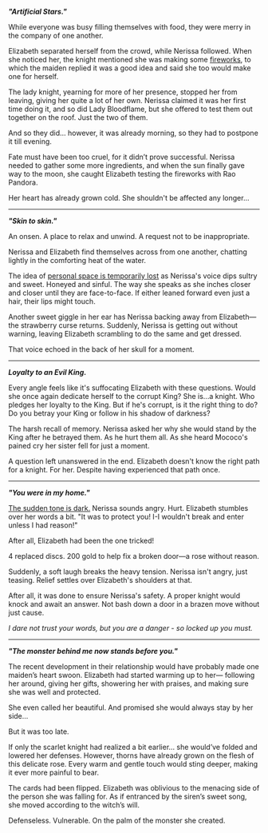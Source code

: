 <!-- title: Forgive or Forget -->

***"Artificial Stars."***

While everyone was busy filling themselves with food, they were merry in the company of one another. 

Elizabeth separated herself from the crowd, while Nerissa followed. When she noticed her, the knight mentioned she was making some [fireworks](https://youtu.be/sDjysXFWYbI?t=10435), to which the maiden replied it was a good idea and said she too would make one for herself.

The lady knight, yearning for more of her presence, stopped her from leaving, giving her quite a lot of her own. Nerissa claimed it was her first time doing it, and so did Lady Bloodflame, but she offered to test them out together on the roof. Just the two of them.

And so they did… however, it was already morning, so they had to postpone it till evening. 

Fate must have been too cruel, for it didn’t prove successful. Nerissa needed to gather some more ingredients, and when the sun finally gave way to the moon, she caught Elizabeth testing the fireworks with Rao Pandora.

Her heart has already grown cold. She shouldn't be affected any longer... 

---

***"Skin to skin."***

An onsen. A place to relax and unwind. A request not to be inappropriate.

Nerissa and Elizabeth find themselves across from one another, chatting lightly in the comforting heat of the water.

The idea of [personal space is temporarily lost](https://www.youtube.com/live/sDjysXFWYbI?t=11173) as Nerissa's voice dips sultry and sweet. Honeyed and sinful. The way she speaks as she inches closer and closer until they are face-to-face. If either leaned forward even just a hair, their lips might touch.

Another sweet giggle in her ear has Nerissa backing away from Elizabeth—the strawberry curse returns. Suddenly, Nerissa is getting out without warning, leaving Elizabeth scrambling to do the same and get dressed.

That voice echoed in the back of her skull for a moment.

---

***Loyalty to an Evil King.***

Every angle feels like it's suffocating Elizabeth with these questions. Would she once again dedicate herself to the corrupt King? She is...a knight. Who pledges her loyalty to the King. But if he's corrupt, is it the right thing to do? Do you betray your King or follow in his shadow of darkness?

The harsh recall of memory. Nerissa asked her why she would stand by the King after he betrayed them. As he hurt them all. As she heard Mococo's pained cry her sister fell for just a moment.

A question left unanswered in the end. Elizabeth doesn't know the right path for a knight. For her. Despite having experienced that path once.

---


***"You were in my home."***

[The sudden tone is dark.](https://www.youtube.com/live/sDjysXFWYbI?t=11611) Nerissa sounds angry. Hurt. Elizabeth stumbles over her words a bit. "It was to protect you! I-I wouldn't break and enter unless I had reason!"

After all, Elizabeth had been the one tricked!

4 replaced discs. 200 gold to help fix a broken door—a rose without reason.

Suddenly, a soft laugh breaks the heavy tension. Nerissa isn't angry, just teasing. Relief settles over Elizabeth's shoulders at that.

After all, it was done to ensure Nerissa's safety. A proper knight would knock and await an answer. Not bash down a door in a brazen move without just cause.

*I dare not trust your words, but you are a danger - so locked up you must.*

---

***"The monster behind me now stands before you."***

The recent development in their relationship would have probably made one maiden’s heart swoon. Elizabeth had started warming up to her— following her around, giving her gifts, showering her with praises, and  making sure she was well and protected. 

She even called her beautiful. And promised she would always stay by her side…

But it was too late.

If only the scarlet knight had realized a bit earlier… she would’ve folded and lowered her defenses. However, thorns have already grown on the flesh of this delicate rose. Every warm and gentle touch would sting deeper, making it ever more painful to bear.

The cards had been flipped. Elizabeth was oblivious to the menacing side of the person she was falling for. As if entranced by the siren’s sweet song, she moved according to the witch’s will.

Defenseless. Vulnerable. On the palm of the monster she created.